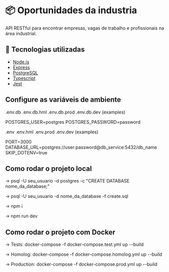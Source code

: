 # 📦 Oportunidades da industria 

API RESTful para encontrar empresas, vagas de trabalho e profissionais na área industrial.

## 🚀 Tecnologias utilizadas

- [Node.js](https://nodejs.org/)
- [Express](https://expressjs.com/)
- [PostgreSQL](https://www.postgresql.org/)
- [Typescript](https://www.typescriptlang.org/)
- [Jest](https://jestjs.io/pt-BR/)

## Configure as variáveis de ambiente

.env.db .env.db.hml .env.db.prod .env.db.dev (examples)

POSTGRES_USER=postgres
POSTGRES_PASSWORD=password

.env .env.hml .env.prod .env.dev (examples)

PORT=3000
DATABASE_URL=postgres://user:password@db_service:5432/db_name
SKIP_DOTENV=true

## Como rodar o projeto local

-> psql -U seu_usuario -d postgres -c "CREATE DATABASE nome_da_database;"

-> psql -U seu_usuario -d nome_da_database -f create.sql

-> npm i

-> npm run dev

## Como rodar o projeto com Docker

-> Tests: docker-compose -f docker-compose.test.yml up --build

-> Homolog: docker-compose -f docker-compose.homolog.yml up --build

-> Production: docker-compose -f docker-compose.prod.yml up --build


